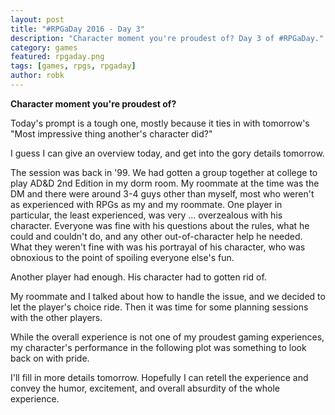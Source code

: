 ```yaml
---
layout: post
title: "#RPGaDay 2016 - Day 3"
description: "Character moment you're proudest of? Day 3 of #RPGaDay."
category: games
featured: rpgaday.png
tags: [games, rpgs, rpgaday]
author: robk
---
```


**Character moment you're proudest of?**

Today's prompt is a tough one, mostly because it ties in with tomorrow's "Most impressive thing another's character did?"

I guess I can give an overview today, and get into the gory details tomorrow.

The session was back in '99. We had gotten a group together at college to play AD&D 2nd Edition in my dorm room. My roommate at the time was the DM and there were around 3-4 guys other than myself, most who weren't as experienced with RPGs as my and my roommate. One player in particular, the least experienced, was very ... overzealous with his character. Everyone was fine with his questions about the rules, what he could and couldn't do, and any other out-of-character help he needed. What they weren't fine with was his portrayal of his character, who was obnoxious to the point of spoiling everyone else's fun.

Another player had enough. His character had to gotten rid of.

My roommate and I talked about how to handle the issue, and we decided to let the player's choice ride. Then it was time for some planning sessions with the other players.

While the overall experience is not one of my proudest gaming experiences, my character's performance in the following plot was something to look back on with pride.

I'll fill in more details tomorrow. Hopefully I can retell the experience and convey the humor, excitement, and overall absurdity of the whole experience.
